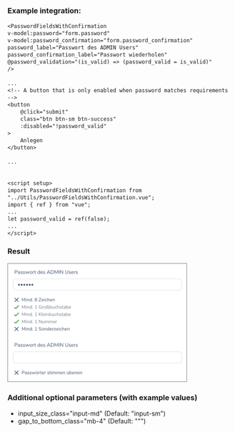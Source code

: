 ### Example integration:

    <PasswordFieldsWithConfirmation
    v-model:password="form.password"
    v-model:password_confirmation="form.password_confirmation"
    password_label="Passwort des ADMIN Users"
    password_confirmation_label="Passwort wiederholen"
    @password_validation="(is_valid) => (password_valid = is_valid)"
    />
    
    ...
    <!-- A button that is only enabled when password matches requirements -->
    <button
        @click="submit"
        class="btn btn-sm btn-success"
        :disabled="!password_valid"
    >
        Anlegen
    </button>

    ...


    <script setup>
    import PasswordFieldsWithConfirmation from "../Utils/PasswordFieldsWithConfirmation.vue";
    import { ref } from "vue";
    ...
    let password_valid = ref(false);
    ...
    </script>

### Result
<img src="Example.png" width="400" style="border: 1px solid grey">

### Additional optional parameters (with example values)
- input_size_class="input-md" (Default: "input-sm")
- gap_to_bottom_class="mb-4" (Default: """)